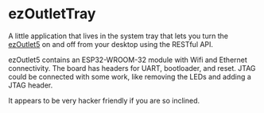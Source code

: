 # ezOutletTray
A little application that lives in the system tray that lets you turn the [ezOutlet5](https://msnswitch.com/portfolio-items/ezoutlet5/) on and off from your desktop using the RESTful API.

ezOutlet5 contains an ESP32-WROOM-32 module with Wifi and Ethernet connectivity. The board has headers for UART, bootloader, and reset. JTAG could be connected with some work, like removing the LEDs and adding a JTAG header.

It appears to be very hacker friendly if you are so inclined.
